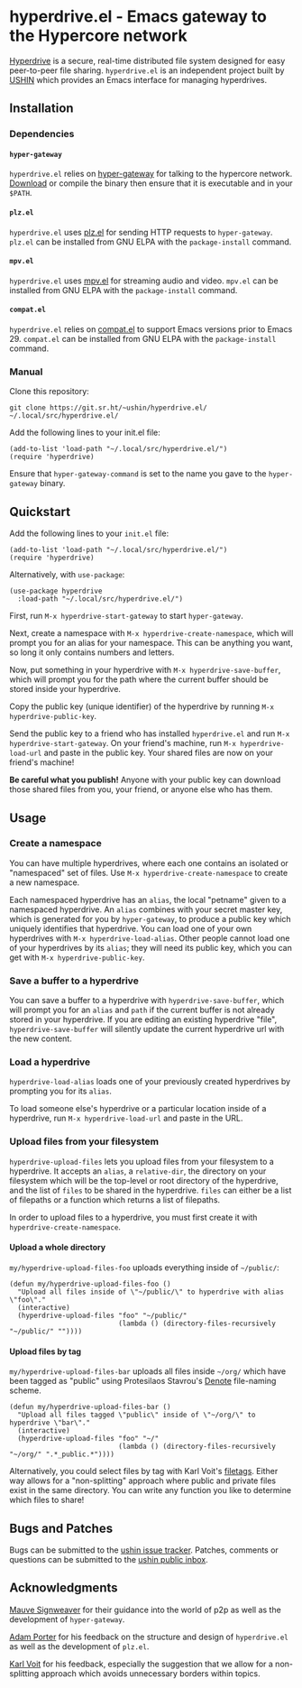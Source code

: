 # hyperdrive.el - Emacs gateway to the Hypercore network

[Hyperdrive](https://docs.holepunch.to/building-blocks/hyperdrive) is
a secure, real-time distributed file system designed for easy
peer-to-peer file sharing. `hyperdrive.el` is an independent project
built by [USHIN](https://ushin.org) which provides an Emacs interface
for managing hyperdrives.

## Installation

### Dependencies

#### `hyper-gateway`

`hyperdrive.el` relies on
[hyper-gateway](https://github.com/RangerMauve/hyper-gateway/) for
talking to the hypercore network.
[Download](https://github.com/RangerMauve/hyper-gateway/releases) or
compile the binary then ensure that it is executable and in your
`$PATH`.

#### `plz.el`

`hyperdrive.el` uses [plz.el](https://github.com/alphapapa/plz.el) for
sending HTTP requests to `hyper-gateway`. `plz.el` can be installed
from GNU ELPA with the `package-install` command.

#### `mpv.el`

`hyperdrive.el` uses [mpv.el](https://github.com/kljohann/mpv.el) for
streaming audio and video. `mpv.el` can be installed from GNU ELPA
with the `package-install` command.

#### `compat.el`

`hyperdrive.el` relies on
[compat.el](https://github.com/emacs-compat/compat) to support Emacs
versions prior to Emacs 29. `compat.el` can be installed from GNU ELPA
with the `package-install` command.

### Manual

Clone this repository:

```
git clone https://git.sr.ht/~ushin/hyperdrive.el/ ~/.local/src/hyperdrive.el/
```

Add the following lines to your init.el file:

```
(add-to-list 'load-path "~/.local/src/hyperdrive.el/")
(require 'hyperdrive)
```

Ensure that `hyper-gateway-command` is set to the name you gave to the
`hyper-gateway` binary.

## Quickstart

Add the following lines to your `init.el` file:

```
(add-to-list 'load-path "~/.local/src/hyperdrive.el/")
(require 'hyperdrive)
```

Alternatively, with `use-package`:
```
(use-package hyperdrive
  :load-path "~/.local/src/hyperdrive.el/")
```

First, run `M-x hyperdrive-start-gateway` to start `hyper-gateway`.

Next, create a namespace with `M-x hyperdrive-create-namespace`, which
will prompt you for an alias for your namespace. This can be anything
you want, so long it only contains numbers and letters.

Now, put something in your hyperdrive with `M-x
hyperdrive-save-buffer`, which will prompt you for the path where the
current buffer should be stored inside your hyperdrive.

Copy the public key (unique identifier) of the hyperdrive by running
`M-x hyperdrive-public-key`.

Send the public key to a friend who has installed `hyperdrive.el` and
run `M-x hyperdrive-start-gateway`. On your friend's machine, run `M-x
hyperdrive-load-url` and paste in the public key. Your shared files
are now on your friend's machine!

**Be careful what you publish!** Anyone with your public key can
download those shared files from you, your friend, or anyone else who
has them.

## Usage

### Create a namespace

You can have multiple hyperdrives, where each one contains an isolated
or "namespaced" set of files. Use `M-x hyperdrive-create-namespace` to
create a new namespace.

Each namespaced hyperdrive has an `alias`, the local "petname" given to
a namespaced hyperdrive. An `alias` combines with your secret master
key, which is generated for you by `hyper-gateway`, to produce a public
key which uniquely identifies that hyperdrive. You can load one of your
own hyperdrives with `M-x hyperdrive-load-alias`. Other people cannot
load one of your hyperdrives by its `alias`; they will need its public
key, which you can get with `M-x hyperdrive-public-key`.

### Save a buffer to a hyperdrive

You can save a buffer to a hyperdrive with `hyperdrive-save-buffer`,
which will prompt you for an `alias` and `path` if the current buffer
is not already stored in your hyperdrive. If you are editing an
existing hyperdrive "file", `hyperdrive-save-buffer` will silently
update the current hyperdrive url with the new content.

### Load a hyperdrive

`hyperdrive-load-alias` loads one of your previously created
hyperdrives by prompting you for its `alias`.

To load someone else's hyperdrive or a particular location inside of a
hyperdrive, run `M-x hyperdrive-load-url` and paste in the URL.

### Upload files from your filesystem

`hyperdrive-upload-files` lets you upload files from your filesystem
to a hyperdrive. It accepts an `alias`, a `relative-dir`, the
directory on your filesystem which will be the top-level or root
directory of the hyperdrive, and the list of `files` to be shared in
the hyperdrive. `files` can either be a list of filepaths or a
function which returns a list of filepaths.

In order to upload files to a hyperdrive, you must first create it
with `hyperdrive-create-namespace`.

#### Upload a whole directory

`my/hyperdrive-upload-files-foo` uploads everything inside of `~/public/`:

```
(defun my/hyperdrive-upload-files-foo ()
  "Upload all files inside of \"~/public/\" to hyperdrive with alias \"foo\"."
  (interactive)
  (hyperdrive-upload-files "foo" "~/public/"
                           (lambda () (directory-files-recursively "~/public/" ""))))
```

#### Upload files by tag

`my/hyperdrive-upload-files-bar` uploads all files inside `~/org/` which
have been tagged as "public" using Protesilaos Stavrou's
[Denote](https://protesilaos.com/emacs/denote) file-naming scheme.

```
(defun my/hyperdrive-upload-files-bar ()
  "Upload all files tagged \"public\" inside of \"~/org/\" to hyperdrive \"bar\"."
  (interactive)
  (hyperdrive-upload-files "foo" "~/"
                           (lambda () (directory-files-recursively "~/org/" ".*_public.*"))))
```

Alternatively, you could select files by tag with Karl Voit's
[filetags](https://github.com/novoid/filetags/). Either way allows for
a "non-splitting" approach where public and private files exist in the
same directory. You can write any function you like to determine which
files to share!

## Bugs and Patches

Bugs can be submitted to the [ushin issue
tracker](https://todo.sr.ht/~ushin/ushin). Patches,
comments or questions can be submitted to the [ushin public
inbox](https://lists.sr.ht/~ushin/ushin).

## Acknowledgments

[Mauve Signweaver](https://mauve.moe/) for their guidance into the
world of p2p as well as the development of `hyper-gateway`.

[Adam Porter](https://github.com/alphapapa/) for his feedback on the
structure and design of `hyperdrive.el` as well as the development of
`plz.el`.

[Karl Voit](https://karl-voit.at/) for his feedback, especially the
suggestion that we allow for a non-splitting approach which avoids
unnecessary borders within topics.
